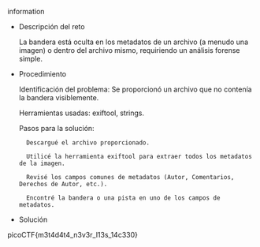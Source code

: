 
information

- Descripción del reto

    La bandera está oculta en los metadatos de un archivo (a menudo una imagen) o dentro del archivo mismo, requiriendo un análisis forense simple.

- Procedimiento

    Identificación del problema: Se proporcionó un archivo que no contenía la bandera visiblemente.

    Herramientas usadas: exiftool, strings.

    Pasos para la solución:

        Descargué el archivo proporcionado.

        Utilicé la herramienta exiftool para extraer todos los metadatos de la imagen.

        Revisé los campos comunes de metadatos (Autor, Comentarios, Derechos de Autor, etc.).

        Encontré la bandera o una pista en uno de los campos de metadatos.

- Solución

picoCTF{m3t4d4t4_n3v3r_l13s_14c330}


